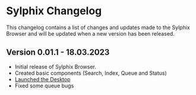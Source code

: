 # Sylphix Changelog

This changelog contains a list of changes and updates made to the Sylphix Browser and will be updated when a new version has been released.

## Version 0.01.1 - 18.03.2023

- Initial release of Sylphix Browser.
- Created basic components (Search, Index, Queue and Status)
- [Launched the Desktop](https://web.truly.tk/install)
- Fixed some queue bugs
